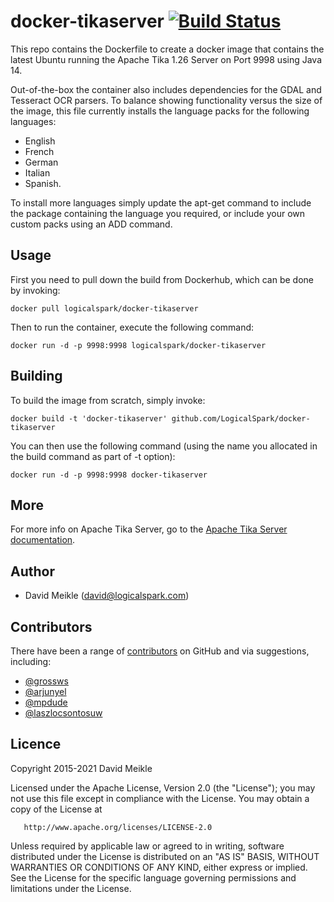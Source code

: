 # docker-tikaserver [![Build Status](https://travis-ci.org/LogicalSpark/docker-tikaserver.svg?branch=master)](https://travis-ci.org/LogicalSpark/docker-tikaserver)
This repo contains the Dockerfile to create a docker image that contains the latest Ubuntu running the Apache Tika 1.26 Server on Port 9998 using Java 14.

Out-of-the-box the container also includes dependencies for the GDAL and Tesseract OCR parsers.  To balance showing functionality versus the size of the image, this file currently installs the language packs for the following languages:
* English
* French
* German
* Italian
* Spanish.

To install more languages simply update the apt-get command to include the package containing the language you required, or include your own custom packs using an ADD command.

## Usage

First you need to pull down the build from Dockerhub, which can be done by invoking:

    docker pull logicalspark/docker-tikaserver

Then to run the container, execute the following command:

    docker run -d -p 9998:9998 logicalspark/docker-tikaserver

## Building

To build the image from scratch, simply invoke:

    docker build -t 'docker-tikaserver' github.com/LogicalSpark/docker-tikaserver
   
You can then use the following command (using the name you allocated in the build command as part of -t option):

    docker run -d -p 9998:9998 docker-tikaserver
    
## More

For more info on Apache Tika Server, go to the [Apache Tika Server documentation](http://wiki.apache.org/tika/TikaJAXRS).

## Author

  * David Meikle (<david@logicalspark.com>)
   
## Contributors

There have been a range of [contributors](https://github.com/LogicalSpark/docker-tikaserver/graphs/contributors) on GitHub and via suggestions, including:

- [@grossws](https://github.com/grossws)
- [@arjunyel](https://github.com/arjunyel)
- [@mpdude](https://github.com/mpdude)
- [@laszlocsontosuw](https://github.com/laszlocsontosuw)

## Licence

   Copyright 2015-2021 David Meikle

   Licensed under the Apache License, Version 2.0 (the "License");
   you may not use this file except in compliance with the License.
   You may obtain a copy of the License at

       http://www.apache.org/licenses/LICENSE-2.0

   Unless required by applicable law or agreed to in writing, software
   distributed under the License is distributed on an "AS IS" BASIS,
   WITHOUT WARRANTIES OR CONDITIONS OF ANY KIND, either express or implied.
   See the License for the specific language governing permissions and
   limitations under the License.
